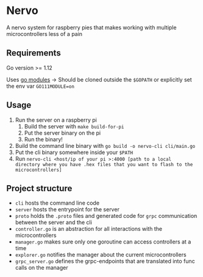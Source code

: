 # Nervo

A nervo system for raspberry pies that makes working with multiple microcontrollers less of a pain

## Requirements

Go version >= 1.12

Uses [go modules](https://github.com/golang/go/wiki/Modules) -> Should be cloned outside the `$GOPATH` or explicitly set the env var `GO111MODULE=on`

## Usage

1. Run the server on a raspberry pi
   1. Build the server with `make build-for-pi`
   2. Put the server binary on the pi
   3. Run the binary!
1. Build the command line binary with `go build -o nervo-cli cli/main.go`
1. Put the cli binary somewhere inside your `$PATH`
1. Run `nervo-cli <host/ip of your pi >:4000 [path to a local directory where you have .hex files that you want to flash to the microcontrollers]`

## Project structure

- `cli` hosts the command line code
- `server` hosts the entrypoint for the server
- `proto` holds the `.proto` files and generated code for `grpc` communication between the server and the cli
- `controller.go` is an abstraction for all interactions with the microcontrollers
- `manager.go` makes sure only one goroutine can access controllers at a time
- `explorer.go` notifies the manager about the current microcontrollers
- `grpc_server.go` defines the grpc-endpoints that are translated into func calls on the manager
